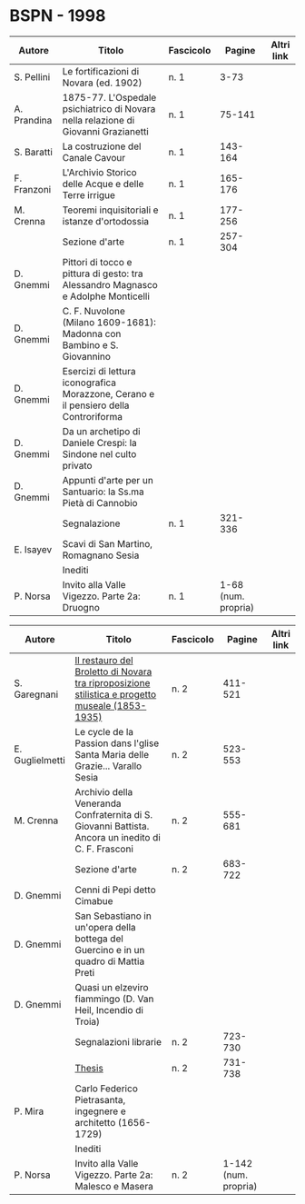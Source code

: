 # BSPN - 1998

| Autore      | Titolo                                                                               | Fascicolo | Pagine              | Altri link |
|-------------|--------------------------------------------------------------------------------------|-----------|---------------------|------------|
| S. Pellini  | Le fortificazioni di Novara (ed. 1902)                                               | n. 1      | 3-73                |            |
| A. Prandina | 1875-77. L'Ospedale psichiatrico di Novara nella relazione di Giovanni Grazianetti   | n. 1      | 75-141              |            |
| S. Baratti  | La costruzione del Canale Cavour                                                     | n. 1      | 143-164             |            |
| F. Franzoni | L'Archivio Storico delle Acque e delle Terre irrigue                                 | n. 1      | 165-176             |            |
| M. Crenna   | Teoremi inquisitoriali e istanze d'ortodossia                                        | n. 1      | 177-256             |            |
|             | Sezione d'arte                                                                       | n. 1      | 257-304             |            |
| D. Gnemmi   | Pittori di tocco e pittura di gesto: tra Alessandro Magnasco e Adolphe Monticelli    |           |                     |            |
| D. Gnemmi   | C. F. Nuvolone (Milano 1609-1681): Madonna con Bambino e S. Giovannino               |           |                     |            |
| D. Gnemmi   | Esercizi di lettura iconografica Morazzone, Cerano e il pensiero della Controriforma |           |                     |            |
| D. Gnemmi   | Da un archetipo di Daniele Crespi: la Sindone nel culto privato                      |           |                     |            |
| D. Gnemmi   | Appunti d'arte per un Santuario: la Ss.ma Pietà di Cannobio                          |           |                     |            |
|             | Segnalazione                                                                         | n. 1      | 321-336             |            |
| E. Isayev   | Scavi di San Martino, Romagnano Sesia                                                |           |                     |            |
|             | Inediti                                                                              |           |                     |            |
| P. Norsa    | Invito alla Valle Vigezzo. Parte 2a: Druogno                                         | n. 1      | 1-68 (num. propria) |            |

| Autore          | Titolo                                                                                                                                                          | Fascicolo | Pagine               | Altri link |
|-----------------|-----------------------------------------------------------------------------------------------------------------------------------------------------------------|-----------|----------------------|------------|
| S. Garegnani    | [Il restauro del Broletto di Novara tra riproposizione stilistica e progetto museale (1853-1935)](http://www.ssno.it/BSPNo/1998_Garegnani_RestauroBroletto.pdf) | n. 2      | 411-521              |            |
| E. Guglielmetti | Le cycle de la Passion dans l'glise Santa Maria delle Grazie... Varallo Sesia                                                                                   | n. 2      | 523-553              |            |
| M. Crenna       | Archivio della Veneranda Confraternita di S. Giovanni Battista. Ancora un inedito di C. F. Frasconi                                                             | n. 2      | 555-681              |            |
|                 | Sezione d'arte                                                                                                                                                  | n. 2      | 683-722              |            |
| D. Gnemmi       | Cenni di Pepi detto Cimabue                                                                                                                                     |           |                      |            |
| D. Gnemmi       | San Sebastiano in un'opera della bottega del Guercino e in un quadro di Mattia Preti                                                                            |           |                      |            |
| D. Gnemmi       | Quasi un elzeviro fiammingo (D. Van Heil, Incendio di Troia)                                                                                                    |           |                      |            |
|                 | Segnalazioni librarie                                                                                                                                           | n. 2      | 723-730              |            |
|                 | [Thesis](http://www.ssno.it/BSPNo/bspn_thesis.html#1998)                                                                                                        | n. 2      | 731-738              |            |
| P. Mira         | Carlo Federico Pietrasanta, ingegnere e architetto (1656-1729)                                                                                                  |           |                      |            |
|                 | Inediti                                                                                                                                                         |           |                      |            |
| P. Norsa        | Invito alla Valle Vigezzo. Parte 2a: Malesco e Masera                                                                                                           | n. 2      | 1-142 (num. propria) |            |
